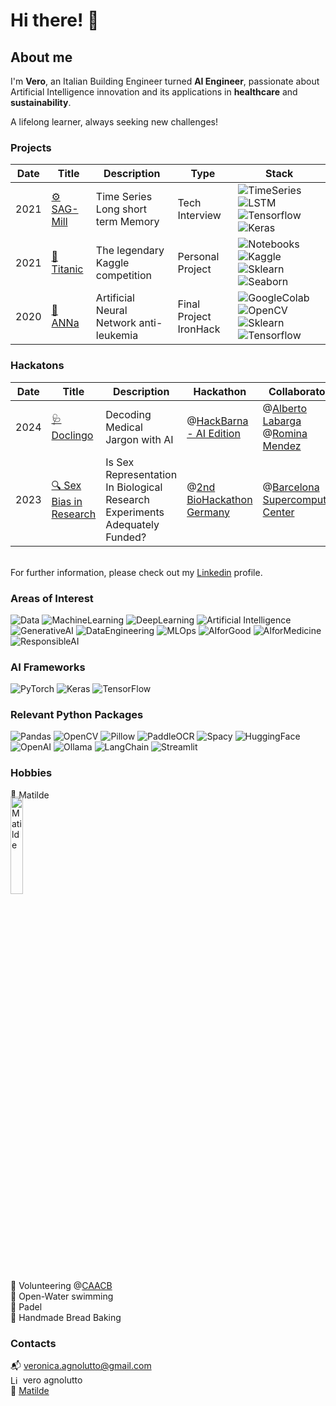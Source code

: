 <h1> Hi there! 👋 </h1>

## About me

I'm **Vero**, an Italian Building Engineer turned **AI Engineer**, passionate about Artificial Intelligence innovation and its applications in **healthcare** and **sustainability**.

A lifelong learner, always seeking new challenges!


### Projects

| Date | Title | Description |   Type    |     Stack     |
|------|-------|-------------|-----------|---------------|
| 2021 | [⚙️  SAG-Mill](https://github.com/cucu-o0/SAG-Mill) | Time Series Long short term Memory | Tech Interview | ![TimeSeries](https://img.shields.io/badge/Time%20Series-blue) ![LSTM](https://img.shields.io/badge/LSTM-blue) ![Tensorflow](https://img.shields.io/badge/Tensorflow-blue) ![Keras](https://img.shields.io/badge/Keras-blue) |
| 2021 | [🧊  Titanic](https://drive.google.com/drive/u/1/folders/11Z8Y15rVWJ9m-ZBSfprtLk0oRYxpX0q7) | The legendary Kaggle competition | Personal Project | ![Notebooks](https://img.shields.io/badge/Notebooks-blue) ![Kaggle](https://img.shields.io/badge/Kaggle-blue) ![Sklearn](https://img.shields.io/badge/Sklearn-blue) ![Seaborn](https://img.shields.io/badge/Seaborn-blue) |
| 2020 | [🧠  ANNa](https://drive.google.com/file/d/1GIPx9gteXYtnzZqV_5Xf3pdDmMsKStV_/view?usp=sharing) | Artificial Neural Network anti-leukemia | Final Project IronHack | ![GoogleColab](https://img.shields.io/badge/Google%20Colab-blue) ![OpenCV](https://img.shields.io/badge/OpenCV-blue) ![Sklearn](https://img.shields.io/badge/Sklearn-blue) ![Tensorflow](https://img.shields.io/badge/Tensorflow-blue)  |


### Hackatons

| Date | Title | Description | Hackathon | Collaborators |
|------|-------|-------------|-----------|---------------|
| 2024 | [🩺 Doclingo](https://github.com/alabarga/hackbcn-2024) | Decoding Medical Jargon with AI | @[HackBarna - AI Edition](https://www.hackbarna.com/en) | @[Alberto Labarga](https://www.linkedin.com/in/albertolabarga/)  @[Romina Mendez](https://www.linkedin.com/in/mendezromina/) |
| 2023 | [🔍 Sex Bias in Research](hackatons/FINAL_PRESENTATION_15_12_23.pptx) | Is Sex Representation In Biological Research Experiments Adequately Funded? |@[2nd BioHackathon Germany](https://www.denbi.de/de-nbi-events/1547-biohackathon-germany-2) | @[Barcelona Supercomputing Center](https://www.bsc.es/) |


<br> For further information, please check out my [Linkedin](https://www.linkedin.com/in/veroagnolutto/) profile.


### Areas of Interest

![Data](https://img.shields.io/badge/Data-blue) ![MachineLearning](https://img.shields.io/badge/Machine%20Learning-blue) ![DeepLearning](https://img.shields.io/badge/Deep%20Learning-blue) ![Artificial Intelligence](https://img.shields.io/badge/Artificial%20Intelligence-blue) ![GenerativeAI](https://img.shields.io/badge/Generative%20AI-blue) ![DataEngineering](https://img.shields.io/badge/Data%20Engineering-blue) ![MLOps](https://img.shields.io/badge/MLOps-blue) ![AIforGood](https://img.shields.io/badge/AI%20for%20Good-blue) ![AIforMedicine](https://img.shields.io/badge/AI%20for%20Medicine-blue) ![ResponsibleAI](https://img.shields.io/badge/Responsible%20AI-blue) 


### AI Frameworks

![PyTorch](https://img.shields.io/badge/PyTorch-blue) ![Keras](https://img.shields.io/badge/Keras-blue) ![TensorFlow](https://img.shields.io/badge/TensorFlow-blue)


### Relevant Python Packages

![Pandas](https://img.shields.io/badge/Pandas-blue) ![OpenCV](https://img.shields.io/badge/OpenCV-blue) ![Pillow](https://img.shields.io/badge/Pillow-blue) ![PaddleOCR](https://img.shields.io/badge/PaddleOCR-blue) ![Spacy](https://img.shields.io/badge/Spacy-blue) ![HuggingFace](https://img.shields.io/badge/HuggingFace-blue) ![OpenAI](https://img.shields.io/badge/OpenAI-blue) ![Ollama](https://img.shields.io/badge/Ollama-blue) ![LangChain](https://img.shields.io/badge/LangChain-blue) ![Streamlit](https://img.shields.io/badge/Streamlit-blue)


### Hobbies

🐩 Matilde 

<img src="imgs/mati1.png" width="20%" alt="Matilde" style="display:block; margin-top: -20; margin-bottom: -20;">


🐶 Volunteering @[CAACB](https://ajuntament.barcelona.cat/benestaranimal/es/cercador-danimals-en-adopcio)  
🌊 Open-Water swimming  
🎾 Padel   
🍞 Handmade Bread Baking  
 


###  Contacts 

📬 veronica.agnolutto@gmail.com   
<span style="display: inline-flex; align-items: flex-end;">
    <a href="https://www.linkedin.com/in/veroagnolutto/" style="text-decoration: none; display: inline-block;">
        <img src="https://upload.wikimedia.org/wikipedia/commons/e/e9/Linkedin_icon.svg" alt="LinkedIn" style="width: 16px; height: auto; vertical-align: middle;">
    </a>
    <a href="https://www.linkedin.com/in/veroagnolutto/" style="text-decoration: none; margin-left: 4px; display: inline-block; vertical-align: middle;">vero agnolutto</a>
</span>  
📍 [Matilde](https://www.google.com/maps/place/%C3%80rea+per+a+gossos+de+la+platja+de+Llevant/@41.405468,2.219722,17z/data=!3m1!4b1!4m6!3m5!1s0x12a4a33d02550785:0x70c740991937c2f6!8m2!3d41.405468!4d2.219722!16s%2Fg%2F11thrz11qk?entry=ttu&g_ep=EgoyMDI0MTExMy4xIKXMDSoASAFQAw%3D%3D)





